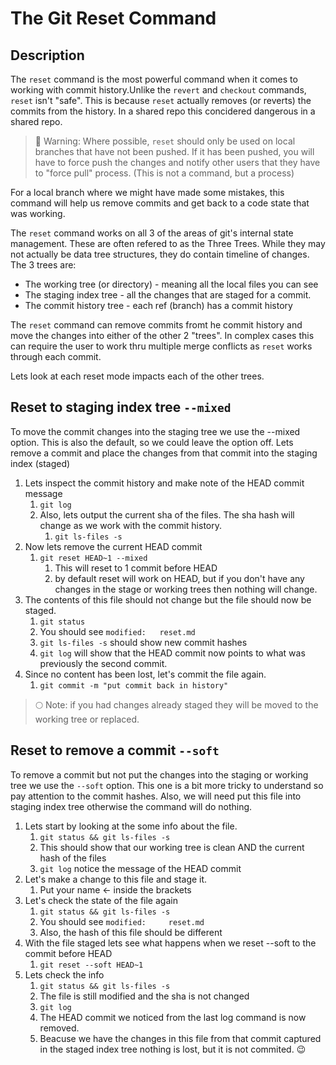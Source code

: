 # The Git Reset Command

## Description

The `reset` command is the most powerful command when it comes to working with commit history.Unlike the `revert` and `checkout` commands, `reset` isn't "safe". This is because `reset` actually removes (or reverts) the commits from the history. In a shared repo this concidered dangerous in a shared repo.

> 🔴 Warning: Where possible, `reset` should only be used on local branches that have not been pushed. If it has been pushed, you will have to force push the changes and notify other users that they have to "force pull" process. (This is not a command, but a process)

For a local branch where we might have made some mistakes, this command will help us remove commits and get back to a code state that was working.

The `reset` command works on all 3 of the areas of git's internal state management. These are often refered to as the Three Trees. While they may not actually be data tree structures, they do contain timeline of changes. The 3 trees are:

- The working tree (or directory) - meaning all the local files you can see
- The staging index tree - all the changes that are staged for a commit.
- The commit history tree - each ref (branch) has a commit history

The `reset` command can remove commits fromt he commit history and move the changes into either of the other 2 "trees". In complex cases this can require the user to work thru multiple merge conflicts as `reset` works through each commit.

Lets look at each reset mode impacts each of the other trees.

## Reset to staging index tree `--mixed`

To move the commit changes into the staging tree we use the --mixed option. This is also the default, so we could leave the option off. Lets remove a commit and place the changes from that commit into the staging index (staged)

1. Lets inspect the commit history and make note of the HEAD commit message
   1. `git log`
   2. Also, lets output the current sha of the files. The sha hash will change as we work with the commit history.
      1. `git ls-files -s`
2. Now lets remove the current HEAD commit
   1. `git reset HEAD~1 --mixed`
      1. This will reset to 1 commit before HEAD
      2. by default reset will work on HEAD, but if you don't have any changes in the stage or working trees then nothing will change.
3. The contents of this file should not change but the file should now be staged.
   1. `git status`
   2. You should see `modified:   reset.md`
   3. `git ls-files -s` should show new commit hashes
   4. `git log` will show that the HEAD commit now points to what was previously the second commit.
4. Since no content has been lost, let's commit the file again.
   1. `git commit -m "put commit back in history"`

> 🌕 Note: if you had changes already staged they will be moved to the working tree or replaced.

## Reset to remove a commit `--soft`

To remove a commit but not put the changes into the staging or working tree we use the `--soft` option. This one is a bit more tricky to understand so pay attention to the commit hashes. Also, we will need put this file into staging index tree otherwise the command will do nothing.

1. Lets start by looking at the some info about the file.
   1. `git status && git ls-files -s`
   2. This should show that our working tree is clean AND the current hash of the files
   3. `git log` notice the message of the HEAD commit
2. Let's make a change to this file and stage it.
   1. Put your name <HERE> <- inside the brackets
3. Let's check the state of the file again
   1. `git status && git ls-files -s`
   2. You should see `modified:     reset.md`
   3. Also, the hash of this file should be different
4. With the file staged lets see what happens when we reset --soft to the commit before HEAD
   1. `git reset --soft HEAD~1`
5. Lets check the info
   1. `git status && git ls-files -s`
   2. The file is still modified and the sha is not changed
   3. `git log`
   4. The HEAD commit we noticed from the last log command is now removed.
   5. Beacuse we have the changes in this file from that commit captured in the staged index tree nothing is lost, but it is not commited. 😉
